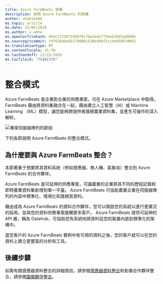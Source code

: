 ```yaml
---
title: Azure FarmBeats 架構
description: 說明 Azure FarmBeats 的架構
author: uhabiba04
ms.topic: article
ms.date: 11/04/2019
ms.author: v-umha
ms.openlocfilehash: d64c2175072d9979cfda2ea5f75beb34d3ad0d6b
ms.sourcegitcommit: f4f626d6e92174086c530ed9bf3ccbe058639081
ms.translationtype: MT
ms.contentlocale: zh-TW
ms.lasthandoff: 12/25/2019
ms.locfileid: "75482370"
---
```

# <a name="integration-patterns"></a>整合模式

Azure FarmBeats 是企業對企業的供應專案，可在 Azure Marketplace 中取得。 FarmBeats 藉由將資料集融合在一起，藉由建立人工智慧（AI）或 Machine Learning （ML）模型，讓您能夠跨提供者匯總農業資料集，並產生可操作的深入解析。

![專案伺服器陣列的節拍](./media/architecture-for-farmbeats/farmbeats-architecture-1.png)

下列各節說明 Azure FarmBeats 的整合模式。

## <a name="why-integrate-with-azure-farmbeats"></a>為什麼要與 Azure FarmBeats 整合？

本節著重于想要將其資料系統（例如感應器、無人機、氣象站）整合到 Azure FarmBeats 的合作夥伴。

Azure FarmBeats 是可延伸的供應專案，可讓農業的企業將其不同的歷程記錄和即時農業資料集新增到單一平臺。 Azure FarmBeats 可協助農業企業在伺服器陣列的內容中標準化、情境化和匯總其資料。

藉由成為 Azure FarmBeats 的資料合作夥伴，您可以開啟您的系統以進行更廣泛的採用，並與您的資料供應專案接觸更多客戶。 Azure FarmBeats 提供可延伸的 API 層，稱為 Datahub，可協助您有系統地將資料從您的裝置內嵌到標準化的架構中。

當您客戶的 Azure FarmBeats 實例中有可用的資料之後，您的客戶就可以在您的資料上建立更豐富的分析和工具。

## <a name="next-steps"></a>後續步驟

如需有關感應器資料整合的詳細資訊，請參閱[感應器資料整合](sensor-partner-integration-in-azure-farmbeats.md)和影像合作夥伴整合，請參閱[圖像夥伴整合](imagery-partner-integration-in-azure-farmbeats.md)。
